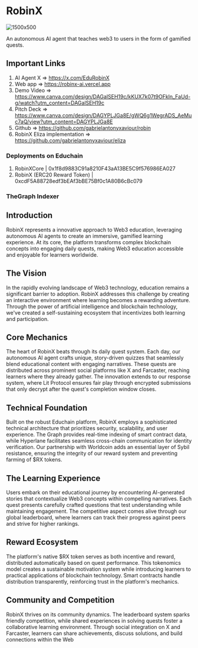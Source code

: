 # RobinX

![1500x500](https://github.com/user-attachments/assets/7dd78636-85e3-4de3-adae-980f99c20271)

An autonomous AI agent that teaches web3 to users in the form of gamified quests.

## Important Links

1. AI Agent X => https://x.com/EduRobinX
2. Web app => https://robinx-ai.vercel.app
3. Demo Video => https://www.canva.com/design/DAGalSEH19c/kKUX7k07t9OFkln_FaUd-g/watch?utm_content=DAGalSEH19c
4. Pitch Deck => https://www.canva.com/design/DAGYPLJGa8E/gWQ6g1WegrADS_AeMuc7aQ/view?utm_content=DAGYPLJGa8E
5. Github => https://github.com/gabrielantonyxaviour/robin
6. RobinX Eliza implementation => https://github.com/gabrielantonyxaviour/eliza

### Deployments on Educhain

1. RobinXCore | 0x1f8d9883C91a8210F43aA13BE5C9f576986EA027
2. RobinX (ERC20 Reward Token) | 0xcdF5A88728edf3bEAf3bBE75Bf0c1A80B6cBc079

### TheGraph Indexer 


## Introduction

RobinX represents a innovative approach to Web3 education, leveraging autonomous AI agents to create an immersive, gamified learning experience. At its core, the platform transforms complex blockchain concepts into engaging daily quests, making Web3 education accessible and enjoyable for learners worldwide.

## The Vision

In the rapidly evolving landscape of Web3 technology, education remains a significant barrier to adoption. RobinX addresses this challenge by creating an interactive environment where learning becomes a rewarding adventure. Through the power of artificial intelligence and blockchain technology, we've created a self-sustaining ecosystem that incentivizes both learning and participation.

## Core Mechanics

The heart of RobinX beats through its daily quest system. Each day, our autonomous AI agent crafts unique, story-driven quizzes that seamlessly blend educational content with engaging narratives. These quests are distributed across prominent social platforms like X and Farcaster, reaching learners where they already gather. The innovation extends to our response system, where Lit Protocol ensures fair play through encrypted submissions that only decrypt after the quest's completion window closes.

## Technical Foundation

Built on the robust Educhain platform, RobinX employs a sophisticated technical architecture that prioritizes security, scalability, and user experience. The Graph provides real-time indexing of smart contract data, while Hyperlane facilitates seamless cross-chain communication for identity verification. Our partnership with Worldcoin adds an essential layer of Sybil resistance, ensuring the integrity of our reward system and preventing farming of $RX tokens.

## The Learning Experience

Users embark on their educational journey by encountering AI-generated stories that contextualize Web3 concepts within compelling narratives. Each quest presents carefully crafted questions that test understanding while maintaining engagement. The competitive aspect comes alive through our global leaderboard, where learners can track their progress against peers and strive for higher rankings.

## Reward Ecosystem

The platform's native $RX token serves as both incentive and reward, distributed automatically based on quest performance. This tokenomics model creates a sustainable motivation system while introducing learners to practical applications of blockchain technology. Smart contracts handle distribution transparently, reinforcing trust in the platform's mechanics.

## Community and Competition

RobinX thrives on its community dynamics. The leaderboard system sparks friendly competition, while shared experiences in solving quests foster a collaborative learning environment. Through social integration on X and Farcaster, learners can share achievements, discuss solutions, and build connections within the Web
